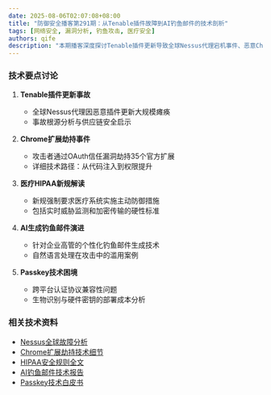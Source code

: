 ```yaml
---
date: 2025-08-06T02:07:08+08:00
title: "防御安全播客第291期：从Tenable插件故障到AI钓鱼邮件的技术剖析"
tags: [网络安全, 漏洞分析, 钓鱼攻击, 医疗安全]
authors: qife
description: "本期播客深度探讨Tenable插件更新导致全球Nessus代理宕机事件、恶意Chrome扩展劫持技术、医疗HIPAA新规对网络安全的影响，以及跨平台Passkey技术的可用性挑战等前沿安全议题。"
---
```


### 技术要点讨论

1. **Tenable插件更新事故**  
   - 全球Nessus代理因恶意插件更新大规模瘫痪  
   - 事故根源分析与供应链安全启示  

2. **Chrome扩展劫持事件**  
   - 攻击者通过OAuth信任漏洞劫持35个官方扩展  
   - 详细技术路径：从代码注入到权限提升  

3. **医疗HIPAA新规解读**  
   - 新规强制要求医疗系统实施主动防御措施  
   - 包括实时威胁监测和加密传输的硬性标准  

4. **AI生成钓鱼邮件演进**  
   - 针对企业高管的个性化钓鱼邮件生成技术  
   - 自然语言处理在攻击中的滥用案例  

5. **Passkey技术困境**  
   - 跨平台认证协议兼容性问题  
   - 生物识别与硬件密钥的部署成本分析  

### 相关技术资料
- [Nessus全球故障分析](https://www.bleepingcomputer.com/news/security/bad-tenable-plugin-updates-take-down-nessus-agents-worldwide/)  
- [Chrome扩展劫持技术细节](https://www.bleepingcomputer.com/news/security/new-details-reveal-how-hackers-hijacked-35-google-chrome-extensions/)  
- [HIPAA安全规则全文](https://www.darkreading.com/vulnerabilities-threats/hipaa-security-rules-pull-no-punches)  
- [AI钓鱼邮件技术报告](https://arstechnica.com/security/2025/01/ai-generated-phishing-emails-are-getting-very-good-at-targeting-executives/)  
- [Passkey技术白皮书](https://arstechnica.com/security/2024/12/passkey-technology-is-elegant-but-its-most-definitely-not-usable-security/)